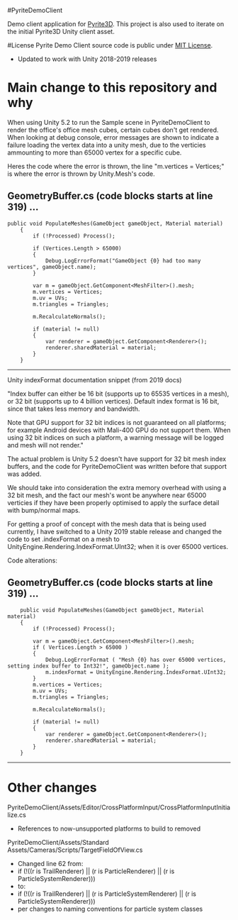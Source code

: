 #PyriteDemoClient

Demo client application for [Pyrite3D](https://github.com/PyriteServer/PyriteServer/wiki). This project is also used to iterate on the initial Pyrite3D Unity client asset.

#License
Pyrite Demo Client source code is public under [MIT License](https://github.com/PyriteServer/PyriteDemoClient/blob/master/LICENSE).

- Updated to work with Unity 2018-2019 releases

# Main change to this repository and why


When using Unity 5.2 to run the Sample scene in PyriteDemoClient to
render the office's office mesh cubes, certain cubes don't get rendered.
When looking at debug console, error messages are shown to indicate a
failure loading the vertex data into a unity mesh, due to the verticies
ammounting to more than 65000 vertex for a specific cube.

Heres the code where the error is thrown, the line "m.vertices = Vertices;"
is where the error is thrown by Unity.Mesh's code.

GeometryBuffer.cs (code blocks starts at line 319) ...
---- 
	public void PopulateMeshes(GameObject gameObject, Material material)
        {
            if (!Processed) Process();

            if (Vertices.Length > 65000)
            {
                Debug.LogErrorFormat("GameObject {0} had too many vertices", gameObject.name);
            }

            var m = gameObject.GetComponent<MeshFilter>().mesh;
            m.vertices = Vertices;
            m.uv = UVs;
            m.triangles = Triangles;

            m.RecalculateNormals();

            if (material != null)
            {
                var renderer = gameObject.GetComponent<Renderer>();
                renderer.sharedMaterial = material;
            }
        }
----

Unity indexFormat documentation snippet (from 2019 docs)

"Index buffer can either be 16 bit (supports up to 65535 vertices in a mesh), 
or 32 bit (supports up to 4 billion vertices). Default index format is 16 
bit, since that takes less memory and bandwidth.

Note that GPU support for 32 bit indices is not guaranteed on all platforms; 
for example Android devices with Mali-400 GPU do not support them. 
When using 32 bit indices on such a platform, a warning message will be 
logged and mesh will not render."


The actual problem is Unity 5.2 doesn't have support for 32 bit mesh index
buffers, and the code for PyriteDemoClient was written before that support was
added.

We should take into consideration the extra memory overhead with using a 32 bit
mesh, and the fact our mesh's wont be anywhere near 65000 verticies if they
have been properly optimised to apply the surface detail with bump/normal maps.

For getting a proof of concept with the mesh data that is being used currently,
I have switched to a Unity 2019 stable release and changed the code to set
.indexFormat on a mesh to UnityEngine.Rendering.IndexFormat.UInt32; when it is
over 65000 vertices.

Code alterations:

GeometryBuffer.cs (code blocks starts at line 319) ...
----
        public void PopulateMeshes(GameObject gameObject, Material material)
        {
            if (!Processed) Process();

            var m = gameObject.GetComponent<MeshFilter>().mesh;
            if ( Vertices.Length > 65000 )
            {
                Debug.LogErrorFormat ( "Mesh {0} has over 65000 vertices, setting index buffer to Int32!", gameObject.name );
                m.indexFormat = UnityEngine.Rendering.IndexFormat.UInt32;
            }
            m.vertices = Vertices;
            m.uv = UVs;
            m.triangles = Triangles;

            m.RecalculateNormals();

            if (material != null)
            {
                var renderer = gameObject.GetComponent<Renderer>();
                renderer.sharedMaterial = material;
            }
        }
----

# Other changes
PyriteDemoClient/Assets/Editor/CrossPlatformInput/CrossPlatformInputInitialize.cs
- References to now-unsupported platforms to build to removed

PyriteDemoClient/Assets/Standard Assets/Cameras/Scripts/TargetFieldOfView.cs
- Changed line 62 from:
- if (!((r is TrailRenderer) || (r is ParticleRenderer) || (r is ParticleSystemRenderer)))
- to:
- if (!((r is TrailRenderer) || (r is ParticleSystemRenderer) || (r is ParticleSystemRenderer)))
- per changes to naming conventions for particle system classes
